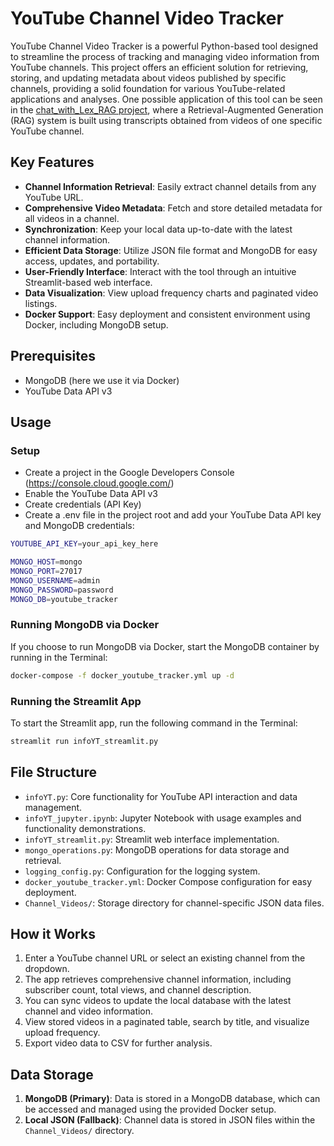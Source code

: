# YouTube Channel Video Tracker


YouTube Channel Video Tracker is a powerful Python-based tool designed to streamline the process of tracking and managing video information from YouTube channels. This project offers an efficient solution for retrieving, storing, and updating metadata about videos published by specific channels, providing a solid foundation for various YouTube-related applications and analyses. 
One possible application of this tool can be seen in the [chat_with_Lex_RAG project](https://github.com/CharlieNestor/chat_with_Lex_RAG), where a Retrieval-Augmented Generation (RAG) system is built using transcripts obtained from videos of one specific YouTube channel. 


## Key Features

- **Channel Information Retrieval**: Easily extract channel details from any YouTube URL.
- **Comprehensive Video Metadata**: Fetch and store detailed metadata for all videos in a channel.
- **Synchronization**: Keep your local data up-to-date with the latest channel information.
- **Efficient Data Storage**: Utilize JSON file format and MongoDB for easy access, updates, and portability.
- **User-Friendly Interface**: Interact with the tool through an intuitive Streamlit-based web interface.
- **Data Visualization**: View upload frequency charts and paginated video listings.
- **Docker Support**: Easy deployment and consistent environment using Docker, including MongoDB setup.


## Prerequisites

- MongoDB (here we use it via Docker)
- YouTube Data API v3

## Usage

### Setup
- Create a project in the Google Developers Console (https://console.cloud.google.com/)
- Enable the YouTube Data API v3
- Create credentials (API Key)
- Create a .env file in the project root and add your YouTube Data API key and MongoDB credentials:
```sh
YOUTUBE_API_KEY=your_api_key_here

MONGO_HOST=mongo
MONGO_PORT=27017
MONGO_USERNAME=admin
MONGO_PASSWORD=password
MONGO_DB=youtube_tracker
```

### Running MongoDB via Docker
If you choose to run MongoDB via Docker, start the MongoDB container by running in the Terminal:
```sh
docker-compose -f docker_youtube_tracker.yml up -d
```

### Running the Streamlit App
To start the Streamlit app, run the following command in the Terminal:
```sh
streamlit run infoYT_streamlit.py
```

## File Structure

- `infoYT.py`: Core functionality for YouTube API interaction and data management.
- `infoYT_jupyter.ipynb`: Jupyter Notebook with usage examples and functionality demonstrations.
- `infoYT_streamlit.py`: Streamlit web interface implementation.
- `mongo_operations.py`: MongoDB operations for data storage and retrieval.
- `logging_config.py`: Configuration for the logging system.
- `docker_youtube_tracker.yml`: Docker Compose configuration for easy deployment.
- `Channel_Videos/`: Storage directory for channel-specific JSON data files.

## How it Works

1. Enter a YouTube channel URL or select an existing channel from the dropdown.
2. The app retrieves comprehensive channel information, including subscriber count, total views, and channel description.
3. You can sync videos to update the local database with the latest channel and video information.
4. View stored videos in a paginated table, search by title, and visualize upload frequency.
5. Export video data to CSV for further analysis.

## Data Storage

1. **MongoDB (Primary)**: Data is stored in a MongoDB database, which can be accessed and managed using the provided Docker setup.
2. **Local JSON (Fallback)**: Channel data is stored in JSON files within the `Channel_Videos/` directory.



